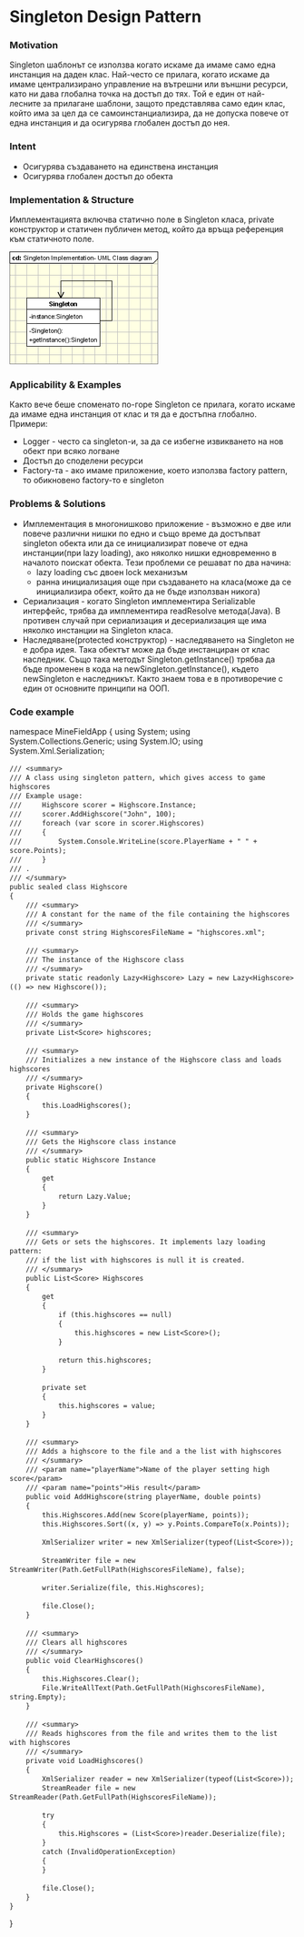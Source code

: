 # Singleton Design Pattern

### Motivation

Singleton шаблонът се използва когато искаме да имаме само една инстанция на даден клас. Най-често се прилага, когато искаме да имаме централизирано управление на вътрешни или външни ресурси, като ни дава глобална точка на достъп до тях. Той е един от най-лесните за прилагане шаблони, защото представлява само един клас, който има за цел да се самоинстанциализира, да не допуска повече от една инстанция и да осигурява глобален достъп до нея.

### Intent
*	Осигурява създаването на единствена инстанция
*	Осигурява глобален достъп до обекта

### Implementation & Structure

Имплементацията включва статично поле в Singleton класа, private конструктор и статичен публичен метод, който да връща референция към статичното поле.

![Singleton inplementation](singleton_implementation.gif)

### Applicability & Examples

Както вече беше споменато по-горе Singleton се прилага, когато искаме да имаме една инстанция от клас и тя да е достъпна глобално. Примери: 
*	Logger - често са singleton-и, за да се избегне извикването на нов обект при всяко логване
*	Достъп до споделени ресурси 
*	Factory-та - ако имаме приложение, което използва factory pattern, то обикновено factory-то е singleton

### Problems & Solutions

*	Имплементация в многонишково приложение - възможно е две или повече различни нишки по едно и също време да достъпват singleton обекта или да се инициализират повече от една инстанции(при lazy loading), ако няколко нишки едновременно в началото поискат обекта. Тези проблеми се решават по два начина: 
	*	lazy loading със двоен lock механизъм 
	*	ранна инициализация още при създаването на класа(може да се инициализира обект, който да не бъде използван никога)
*	Сериализация - когато Singleton имплементира Serializable интерфейс, трябва да имплементира readResolve метода(Java). В противен случай при сериализация и десериализация ще има няколко инстанции на Singleton класа.
*	Наследяване(protected конструктор) - наследяването на Singleton не е добра идея. Така обектът може да бъде инстанциран от клас наследник. Също така методът Singleton.getInstance() трябва да бъде променен в кода на  newSingleton.getInstance(), където newSingleton е наследникът. Както знаем това е в противоречие с един от основните принципи на ООП.

### Code example

namespace MineFieldApp
{
    using System;
    using System.Collections.Generic;
    using System.IO;
    using System.Xml.Serialization;

    /// <summary>
    /// A class using singleton pattern, which gives access to game highscores
    /// Example usage:
    ///     Highscore scorer = Highscore.Instance;
    ///     scorer.AddHighscore("John", 100);
    ///     foreach (var score in scorer.Highscores)
    ///     {
    ///         System.Console.WriteLine(score.PlayerName + " " + score.Points);
    ///     }
    /// .
    /// </summary>
    public sealed class Highscore
    {
        /// <summary>
        /// A constant for the name of the file containing the highscores
        /// </summary>
        private const string HighscoresFileName = "highscores.xml";

        /// <summary>
        /// The instance of the Highscore class
        /// </summary>
        private static readonly Lazy<Highscore> Lazy = new Lazy<Highscore>(() => new Highscore());

        /// <summary>
        /// Holds the game highscores
        /// </summary>
        private List<Score> highscores;

        /// <summary>
        /// Initializes a new instance of the Highscore class and loads highscores
        /// </summary>
        private Highscore()
        {
            this.LoadHighscores();
        }

        /// <summary>
        /// Gets the Highscore class instance
        /// </summary>
        public static Highscore Instance
        {
            get
            {
                return Lazy.Value;
            }
        }

        /// <summary>
        /// Gets or sets the highscores. It implements lazy loading pattern: 
        /// if the list with highscores is null it is created.
        /// </summary>
        public List<Score> Highscores
        {
            get
            {
                if (this.highscores == null)
                {
                    this.highscores = new List<Score>();
                }

                return this.highscores;
            }

            private set
            {
                this.highscores = value;
            }
        }

        /// <summary>
        /// Adds a highscore to the file and a the list with highscores
        /// </summary>
        /// <param name="playerName">Name of the player setting high score</param>
        /// <param name="points">His result</param>
        public void AddHighscore(string playerName, double points)
        {
            this.Highscores.Add(new Score(playerName, points));
            this.Highscores.Sort((x, y) => y.Points.CompareTo(x.Points));

            XmlSerializer writer = new XmlSerializer(typeof(List<Score>));

            StreamWriter file = new StreamWriter(Path.GetFullPath(HighscoresFileName), false);

            writer.Serialize(file, this.Highscores);

            file.Close();
        }

        /// <summary>
        /// Clears all highscores
        /// </summary>
        public void ClearHighscores()
        {
            this.Highscores.Clear();
            File.WriteAllText(Path.GetFullPath(HighscoresFileName), string.Empty);
        }

        /// <summary>
        /// Reads highscores from the file and writes them to the list with highscores
        /// </summary>
        private void LoadHighscores()
        {
            XmlSerializer reader = new XmlSerializer(typeof(List<Score>));
            StreamReader file = new StreamReader(Path.GetFullPath(HighscoresFileName));

            try
            {
                this.Highscores = (List<Score>)reader.Deserialize(file);
            }
            catch (InvalidOperationException)
            {
            }

            file.Close();
        }
    }
}